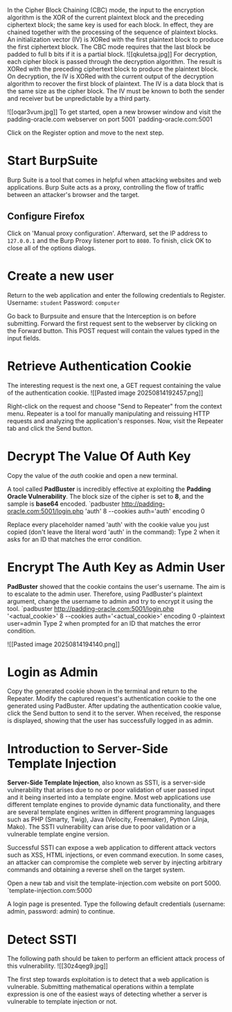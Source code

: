 In the Cipher Block Chaining (CBC) mode, the input to the encryption algorithm is the XOR of the current plaintext block and the preceding ciphertext block; the same key is used for each block. In effect, they are chained together with the processing of the sequence of plaintext blocks. An initialization vector (IV) is XORed with the first plaintext block to produce the first ciphertext block. The CBC mode requires that the last block be padded to full b bits if it is a partial block.
![[qkuletsa.jpg]]
For decryption, each cipher block is passed through the decryption algorithm. The result is XORed with the preceding ciphertext block to produce the plaintext block. On decryption, the IV is XORed with the current output of the decryption algorithm to recover the first block of plaintext. The IV is a data block that is the same size as the cipher block. The IV must be known to both the sender and receiver but be unpredictable by a third party.

![[oqar3vum.jpg]]
To get started, open a new browser window and visit the padding-oracle.com webserver on port 5001
`padding-oracle.com:5001

Click on the Register option and move to the next step.
# Start BurpSuite

Burp Suite is a tool that comes in helpful when attacking websites and web applications. Burp Suite acts as a proxy, controlling the flow of traffic between an attacker's browser and the target.
## Configure Firefox
Click on 'Manual proxy configuration'. Afterward, set the IP address to `127.0.0.1` and the Burp Proxy listener port to `8080`. To finish, click OK to close all of the options dialogs.
# Create a new user

Return to the web application and enter the following credentials to Register.
Username: `student`
Password: `computer`

Go back to Burpsuite and ensure that the Interception is on before submitting. Forward the first request sent to the webserver by clicking on the Forward button. This POST request will contain the values typed in the input fields.
# Retrieve Authentication Cookie

The interesting request is the next one, a GET request containing the value of the authentication cookie.
![[Pasted image 20250814192457.png]]

Right-click on the request and choose "Send to Repeater" from the context menu. Repeater is a tool for manually manipulating and reissuing HTTP requests and analyzing the application's responses. Now, visit the Repeater tab and click the Send button.
# Decrypt The Value Of Auth Key

Copy the value of the _auth_ cookie and open a new terminal.

A tool called **PadBuster** is incredibly effective at exploiting the **Padding Oracle Vulnerability**. The block size of the cipher is set to **8**, and the sample is **base64** encoded.
`padbuster http://padding-oracle.com:5001/login.php 'auth' 8 --cookies auth='auth' encoding 0

Replace every placeholder named 'auth' with the cookie value you just copied (don't leave the literal word 'auth' in the command):
Type 2 when it asks for an ID that matches the error condition.
# Encrypt The Auth Key as Admin User

**PadBuster** showed that the cookie contains the user's username. The aim is to escalate to the admin user. Therefore, using PadBuster's plaintext argument, change the username to admin and try to encrypt it using the tool.
`padbuster http://padding-oracle.com:5001/login.php '<actual_cookie>' 8 --cookies auth='<actual_cookie>' encoding 0 -plaintext user=admin
Type 2 when prompted for an ID that matches the error condition.

![[Pasted image 20250814194140.png]]
# Login as Admin

Copy the generated cookie shown in the terminal and return to the Repeater. Modify the captured request's authentication cookie to the one generated using PadBuster.
After updating the authentication cookie value, click the Send button to send it to the server. When received, the response is displayed, showing that the user has successfully logged in as admin.
# Introduction to Server-Side Template Injection

**Server-Side Template Injection**, also known as SSTI, is a server-side vulnerability that arises due to no or poor validation of user passed input and it being inserted into a template engine. Most web applications use different template engines to provide dynamic data functionality, and there are several template engines written in different programming languages such as PHP (Smarty, Twig), Java (Velocity, Freemaker), Python (Jinja, Mako). The SSTI vulnerability can arise due to poor validation or a vulnerable template engine version.

Successful SSTI can expose a web application to different attack vectors such as XSS, HTML injections, or even command execution. In some cases, an attacker can compromise the complete web server by injecting arbitrary commands and obtaining a reverse shell on the target system.

Open a new tab and visit the template-injection.com website on port 5000.
`template-injection.com:5000

A login page is presented. Type the following default credentials (username: admin, password: admin) to continue.
# Detect SSTI

The following path should be taken to perform an efficient attack process of this vulnerability.
![[30z4qeg9.jpg]]

The first step towards exploitation is to detect that a web application is vulnerable. Submitting mathematical operations within a template expression is one of the easiest ways of detecting whether a server is vulnerable to template injection or not.

